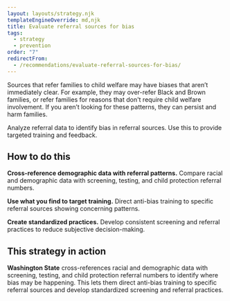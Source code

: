 ```yaml
---
layout: layouts/strategy.njk
templateEngineOverride: md,njk
title: Evaluate referral sources for bias
tags:
  - strategy
  - prevention
order: "7"
redirectFrom:
  - /recommendations/evaluate-referral-sources-for-bias/
---
```


Sources that refer families to child welfare may have biases that aren’t immediately clear. For example, they may over-refer Black and Brown families, or refer families for reasons that don't require child welfare involvement. If you aren’t looking for these patterns, they can persist and harm families. 

Analyze referral data to identify bias in referral sources. Use this to provide targeted training and feedback.

## How to do this

**Cross-reference demographic data with referral patterns.** Compare racial and demographic data with screening, testing, and child protection referral numbers.

**Use what you find to target training.** Direct anti-bias training to specific referral sources showing concerning patterns.

**Create standardized practices.** Develop consistent screening and referral practices to reduce subjective decision-making.

## This strategy in action

**Washington State** cross-references racial and demographic data with screening, testing, and child protection referral numbers to identify where bias may be happening. This lets them direct anti-bias training to specific referral sources and develop standardized screening and referral practices.